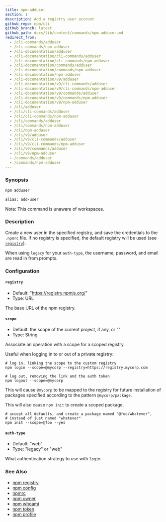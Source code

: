 ```yaml
---
title: npm-adduser
section: 1
description: Add a registry user account
github_repo: npm/cli
github_branch: latest
github_path: docs/lib/content/commands/npm-adduser.md
redirect_from:
  - /cli-commands/adduser
  - /cli-commands/npm-adduser
  - /cli-documentation/adduser
  - /cli-documentation/cli-commands/adduser
  - /cli-documentation/cli-commands/npm-adduser
  - /cli-documentation/commands/adduser
  - /cli-documentation/commands/npm-adduser
  - /cli-documentation/npm-adduser
  - /cli-documentation/v9/adduser
  - /cli-documentation/v9/cli-commands/adduser
  - /cli-documentation/v9/cli-commands/npm-adduser
  - /cli-documentation/v9/commands/adduser
  - /cli-documentation/v9/commands/npm-adduser
  - /cli-documentation/v9/npm-adduser
  - /cli/adduser
  - /cli/cli-commands/adduser
  - /cli/cli-commands/npm-adduser
  - /cli/commands/adduser
  - /cli/commands/npm-adduser
  - /cli/npm-adduser
  - /cli/v9/adduser
  - /cli/v9/cli-commands/adduser
  - /cli/v9/cli-commands/npm-adduser
  - /cli/v9/commands/adduser
  - /cli/v9/npm-adduser
  - /commands/adduser
  - /commands/npm-adduser
---
```


### Synopsis

```bash
npm adduser

alias: add-user
```

Note: This command is unaware of workspaces.

### Description

Create a new user in the specified registry, and save the credentials to
the `.npmrc` file. If no registry is specified, the default registry
will be used (see [`registry`](/cli/v9/using-npm/registry)).

When using `legacy` for your `auth-type`, the username, password, and
email are read in from prompts.

### Configuration

#### `registry`

* Default: "https://registry.npmjs.org/"
* Type: URL

The base URL of the npm registry.

#### `scope`

* Default: the scope of the current project, if any, or ""
* Type: String

Associate an operation with a scope for a scoped registry.

Useful when logging in to or out of a private registry:

```
# log in, linking the scope to the custom registry
npm login --scope=@mycorp --registry=https://registry.mycorp.com

# log out, removing the link and the auth token
npm logout --scope=@mycorp
```

This will cause `@mycorp` to be mapped to the registry for future
installation of packages specified according to the pattern
`@mycorp/package`.

This will also cause `npm init` to create a scoped package.

```
# accept all defaults, and create a package named "@foo/whatever",
# instead of just named "whatever"
npm init --scope=@foo --yes
```


#### `auth-type`

* Default: "web"
* Type: "legacy" or "web"

What authentication strategy to use with `login`.

### See Also

* [npm registry](/cli/v9/using-npm/registry)
* [npm config](/cli/v9/commands/npm-config)
* [npmrc](/cli/v9/configuring-npm/npmrc)
* [npm owner](/cli/v9/commands/npm-owner)
* [npm whoami](/cli/v9/commands/npm-whoami)
* [npm token](/cli/v9/commands/npm-token)
* [npm profile](/cli/v9/commands/npm-profile)
